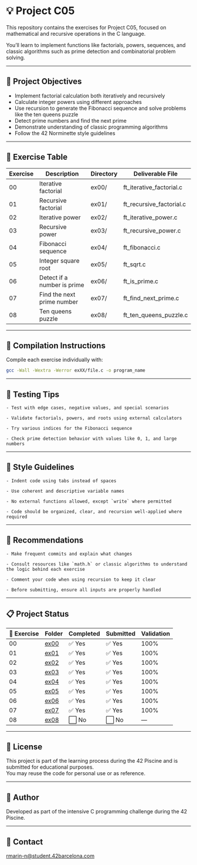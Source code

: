 # 💡 Project C05

This repository contains the exercises for Project C05, focused on mathematical and recursive operations in the C language.

You’ll learn to implement functions like factorials, powers, sequences, and classic algorithms such as prime detection and combinatorial problem solving.

---

## 🎯 Project Objectives

- Implement factorial calculation both iteratively and recursively  
- Calculate integer powers using different approaches  
- Use recursion to generate the Fibonacci sequence and solve problems like the ten queens puzzle  
- Detect prime numbers and find the next prime  
- Demonstrate understanding of classic programming algorithms  
- Follow the 42 Norminette style guidelines

---

## 📁 Exercise Table

| Exercise | Description                         | Directory | Deliverable File           |
|----------|-------------------------------------|-----------|-----------------------------|
| 00       | Iterative factorial                 | ex00/     | ft_iterative_factorial.c    |
| 01       | Recursive factorial                 | ex01/     | ft_recursive_factorial.c    |
| 02       | Iterative power                     | ex02/     | ft_iterative_power.c        |
| 03       | Recursive power                     | ex03/     | ft_recursive_power.c        |
| 04       | Fibonacci sequence                  | ex04/     | ft_fibonacci.c              |
| 05       | Integer square root                 | ex05/     | ft_sqrt.c                   |
| 06       | Detect if a number is prime         | ex06/     | ft_is_prime.c               |
| 07       | Find the next prime number          | ex07/     | ft_find_next_prime.c        |
| 08       | Ten queens puzzle                   | ex08/     | ft_ten_queens_puzzle.c      |

---

## 🔧 Compilation Instructions

Compile each exercise individually with:

```bash
gcc -Wall -Wextra -Werror exXX/file.c -o program_name
```

---

## 🧪 Testing Tips

    - Test with edge cases, negative values, and special scenarios  
    
    - Validate factorials, powers, and roots using external calculators  
    
    - Try various indices for the Fibonacci sequence  
    
    - Check prime detection behavior with values like 0, 1, and large numbers

---

## 📐 Style Guidelines

    - Indent code using tabs instead of spaces  
    
    - Use coherent and descriptive variable names  
    
    - No external functions allowed, except `write` where permitted  
    
    - Code should be organized, clear, and recursion well-applied where required

---

## 📌 Recommendations

    - Make frequent commits and explain what changes  
    
    - Consult resources like `math.h` or classic algorithms to understand the logic behind each exercise  
    
    - Comment your code when using recursion to keep it clear 
    
    - Before submitting, ensure all inputs are properly handled

---

## 📋 Project Status

| 🧩 Exercise | Folder       | Completed | Submitted | Validation |
|-------------|--------------|-----------|-----------|------------|
| 00          | [ex00](./ex00/) | ✅ Yes  | ✅ Yes  | 100%       |
| 01          | [ex01](./ex01/) | ✅ Yes  | ✅ Yes  | 100%       |
| 02          | [ex02](./ex02/) | ✅ Yes  | ✅ Yes  | 100%       |
| 03          | [ex03](./ex03/) | ✅ Yes  | ✅ Yes  | 100%       |
| 04          | [ex04](./ex04/) | ✅ Yes  | ✅ Yes  | 100%       |
| 05          | [ex05](./ex05/) | ✅ Yes  | ✅ Yes  | 100%       |
| 06          | [ex06](./ex06/) | ✅ Yes  | ✅ Yes  | 100%       |
| 07          | [ex07](./ex07/) | ✅ Yes  | ✅ Yes  | 100%       |
| 08          | [ex08](./ex08/) | ⬜ No   | ⬜ No   | —          |

---

## 📜 License

This project is part of the learning process during the 42 Piscine and is submitted for educational purposes.  
You may reuse the code for personal use or as reference.

---

## 🙋 Author

Developed as part of the intensive C programming challenge during the 42 Piscine.

---

## 📧 Contact
[rmarin-n@student.42barcelona.com](mailto:rmarin-n@student.42barcelona.com)
